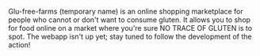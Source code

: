 Glu-free-farms (temporary name) is an online shopping marketplace for people who cannot or don't want to consume gluten. It allows you to shop for food online on a market where you're sure NO TRACE OF GLUTEN is to spot. The webapp isn't up yet; stay tuned to follow the development of the action!
